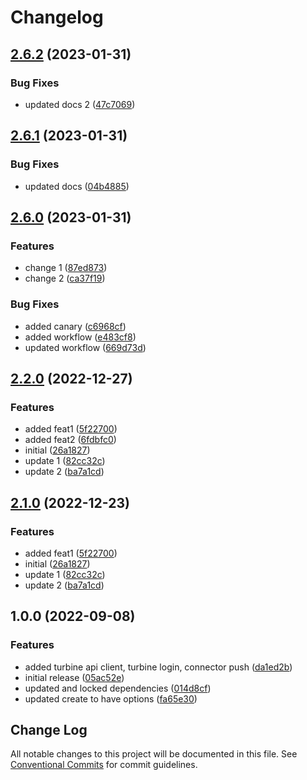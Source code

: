 # Changelog

## [2.6.2](https://github.com/youngcm2/u4ic-test/compare/oclif-test-2.6.1...oclif-test-2.6.2) (2023-01-31)


### Bug Fixes

* updated docs 2 ([47c7069](https://github.com/youngcm2/u4ic-test/commit/47c7069086b9c29e817bcf81546c1c546474c2f4))

## [2.6.1](https://github.com/youngcm2/u4ic-test/compare/oclif-test-2.6.0...oclif-test-2.6.1) (2023-01-31)


### Bug Fixes

* updated docs ([04b4885](https://github.com/youngcm2/u4ic-test/commit/04b488522ea9def9b8d1c1687e9f4fb76eb006ed))

## [2.6.0](https://github.com/youngcm2/u4ic-test/compare/oclif-test-v2.5.1...oclif-test-2.6.0) (2023-01-31)


### Features

* change 1 ([87ed873](https://github.com/youngcm2/u4ic-test/commit/87ed873cf7ced1c703301d21516732257f85e001))
* change 2 ([ca37f19](https://github.com/youngcm2/u4ic-test/commit/ca37f19ed0de61a749b7c6a438dd195d10146e61))


### Bug Fixes

* added canary ([c6968cf](https://github.com/youngcm2/u4ic-test/commit/c6968cf727c5b9473e665b34f4020894e27d4e8d))
* added workflow ([e483cf8](https://github.com/youngcm2/u4ic-test/commit/e483cf8dd730ed662de937b4f8c34c679a93d8a9))
* updated workflow ([669d73d](https://github.com/youngcm2/u4ic-test/commit/669d73d79285fa812b0d7d5984eba191ad2b393b))

## [2.2.0](https://github.com/youngcm2/release-please-testing/compare/v2.1.0...2.2.0) (2022-12-27)

### Features

-   added feat1 ([5f22700](https://github.com/youngcm2/release-please-testing/commit/5f22700daca1585bffa347990bd553a779424dd7))
-   added feat2 ([6fdbfc0](https://github.com/youngcm2/release-please-testing/commit/6fdbfc0ec165c88d7483ed8f7393a6c2e309199d))
-   initial ([26a1827](https://github.com/youngcm2/release-please-testing/commit/26a18274201aa71abeca1492b6781e490b629757))
-   update 1 ([82cc32c](https://github.com/youngcm2/release-please-testing/commit/82cc32ce9b80725c793f74f00ef23d9037f5a723))
-   update 2 ([ba7a1cd](https://github.com/youngcm2/release-please-testing/commit/ba7a1cd653c10d3f3566c4617389010e2911c6d3))

## [2.1.0](https://github.com/youngcm2/release-please-testing/compare/Turbine-SDK-v2.0.0...Turbine-SDK-2.1.0) (2022-12-23)

### Features

-   added feat1 ([5f22700](https://github.com/youngcm2/release-please-testing/commit/5f22700daca1585bffa347990bd553a779424dd7))
-   initial ([26a1827](https://github.com/youngcm2/release-please-testing/commit/26a18274201aa71abeca1492b6781e490b629757))
-   update 1 ([82cc32c](https://github.com/youngcm2/release-please-testing/commit/82cc32ce9b80725c793f74f00ef23d9037f5a723))
-   update 2 ([ba7a1cd](https://github.com/youngcm2/release-please-testing/commit/ba7a1cd653c10d3f3566c4617389010e2911c6d3))

## 1.0.0 (2022-09-08)

### Features

-   added turbine api client, turbine login, connector push ([da1ed2b](https://github.com/youngcm2/oclif-test/commit/da1ed2b07bb9770d36b9021f313717d82e802b5e))
-   initial release ([05ac52e](https://github.com/youngcm2/oclif-test/commit/05ac52e06f9d1664484035e27f09b131d4db9624))
-   updated and locked dependencies ([014d8cf](https://github.com/youngcm2/oclif-test/commit/014d8cfb71d0fc901581dece2ef46d40fc32b948))
-   updated create to have options ([fa65e30](https://github.com/youngcm2/oclif-test/commit/fa65e305fbcd23c6a2bfc83de6d70980987aa497))

## Change Log

All notable changes to this project will be documented in this file.
See [Conventional Commits](https://conventionalcommits.org) for commit guidelines.
